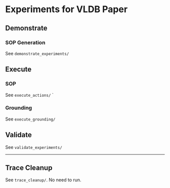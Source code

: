 # Experiments for VLDB Paper

## Demonstrate

### SOP Generation

See `demonstrate_experiments/`

## Execute

### SOP

See `execute_actions/`
`
### Grounding

See `execute_grounding/`

## Validate

See `validate_experiments/`

-------

## Trace Cleanup

See `trace_cleanup/`. No need to run.